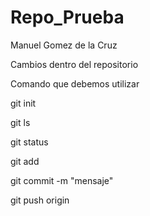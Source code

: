# Repo_Prueba

Manuel Gomez de la Cruz

Cambios dentro del repositorio 

Comando que debemos utilizar 

git init 

git ls

git status

git add

git commit -m "mensaje"

git push origin <rama>